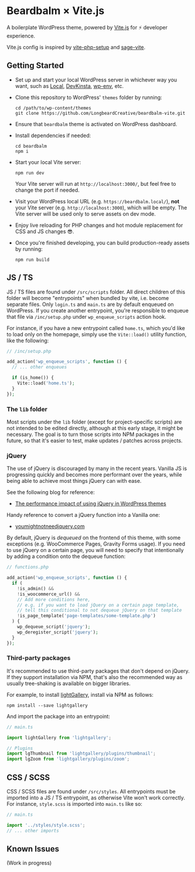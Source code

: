 # Beardbalm &times; Vite.js

A boilerplate WordPress theme, powered by [Vite.js](https://vitejs.dev/) for ⚡️ developer experience.

Vite.js config is inspired by [vite-php-setup](https://github.com/andrefelipe/vite-php-setup) and [sage-vite](https://github.com/8bit-echo/sage-vite).

## Getting Started

- Set up and start your local WordPress server in whichever way you want, such as [Local](https://localwp.com/), [DevKinsta](https://kinsta.com/devkinsta/), [wp-env](https://developer.wordpress.org/block-editor/reference-guides/packages/packages-env/), etc.

- Clone this repository to WordPress' `themes` folder by running:

  ```shell
  cd /path/to/wp-content/themes
  git clone https://github.com/LongbeardCreative/beardbalm-vite.git
  ```

- Ensure that `beardbalm` theme is activated on WordPress dashboard.

- Install dependencies if needed:

  ```shell
  cd beardbalm
  npm i
  ```

- Start your local Vite server:

  ```shell
  npm run dev
  ```

  Your Vite server will run at `http://localhost:3000/`, but feel free to change the port if needed.

- Visit your WordPress local URL (e.g. `https://beardbalm.local/`), **not** your Vite server (e.g. `http://localhost:3000`), which will be empty. The Vite server will be used only to serve assets on dev mode.

- Enjoy live reloading for PHP changes and hot module replacement for CSS and JS changes 😎.

- Once you're finished developing, you can build production-ready assets by running:

  ```
  npm run build
  ```

## JS / TS

JS / TS files are found under `/src/scripts` folder. All direct children of this folder will become "entrypoints" when bundled by vite, i.e. become separate files. Only `login.ts` and `main.ts` are by default enqueued on WordPress. If you create another entrypoint, you're responsible to enqueue that file via `/inc/setup.php` under `wp_enqueue_scripts` action hook.

For instance, if you have a new entrypoint called `home.ts`, which you'd like to load only on the homepage, simply use the `Vite::load()` utility function, like the following:

```php
// /inc/setup.php

add_action('wp_enqueue_scripts', function () {
  // ... other enqueues

  if (is_home()) {
    Vite::load('home.ts');
  }
});
```

### The `lib` folder

Most scripts under the `lib` folder (except for project-specific scripts) are not intended to be edited directly, although at this early stage, it might be necessary. The goal is to turn those scripts into NPM packages in the future, so that it's easier to test, make updates / patches across projects.

### jQuery

The use of jQuery is discouraged by many in the recent years. Vanilla JS is progressing quickly and becomes more performant over the years, while being able to achieve most things jQuery can with ease.

See the following blog for reference:

- [The performance impact of using jQuery in WordPress themes](https://make.wordpress.org/themes/2021/10/04/the-performance-impact-of-using-jquery-in-wordpress-themes/)

Handy reference to convert a jQuery function into a Vanilla one:

- [youmightnotneedjquery.com](https://youmightnotneedjquery.com/)

By default, jQuery is _dequeued_ on the frontend of this theme, with some exceptions (e.g. WooCommerce Pages, Gravity Forms usage). If you need to use jQuery on a certain page, you will need to specify that intentionally by adding a condition onto the dequeue function:

```php
// functions.php

add_action('wp_enqueue_scripts', function () {
  if (
    !is_admin() &&
    !is_woocommerce_url() &&
    // Add more conditions here,
    // e.g. if you want to load jQuery on a certain page template,
    // tell this conditional to not dequeue jQuery on that template
    !is_page_template('page-templates/some-template.php')
  ) {
    wp_dequeue_script('jquery');
    wp_deregister_script('jquery');
  }
});
```

### Third-party packages

It's recommended to use third-party packages that don't depend on jQuery. If they support installation via NPM, that's also the recommended way as usually tree-shaking is available on bigger libraries.

For example, to install [lightGallery](https://github.com/sachinchoolur/lightGallery), install via NPM as follows:

```shell
npm install --save lightgallery
```

And import the package into an entrypoint:

```ts
// main.ts

import lightGallery from 'lightgallery';

// Plugins
import lgThumbnail from 'lightgallery/plugins/thumbnail';
import lgZoom from 'lightgallery/plugins/zoom';
```

## CSS / SCSS

CSS / SCSS files are found under `/src/styles`. All entrypoints must be imported into a JS / TS entrypoint, as otherwise Vite won't work correctly. For instance, `style.scss` is imported into `main.ts` like so:

```ts
// main.ts

import '../styles/style.scss';
// ... other imports
```

## Known Issues

(Work in progress)
